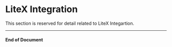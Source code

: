 # LiteX Integration

This section is reserved for detail related to LiteX Integartion.

--------------------
#### End of Document
